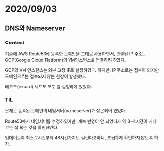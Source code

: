 # 2020/09/03

## DNS와 Nameserver

### Context

기존에 AWS Route53에 등록한 도메인을 그대로 사용하면서, 연결된 IP 주소는 GCP\(Google Cloud Platform\)의 VM인스턴스로 연결하려 하였다.

GCP의 VM 인스턴스는 외부 고정 IP로 설정하였다. 하지만, IP 주소로는 접속이 되지만 도메인으로는 접속되지 않는 현상이 발생했다.

레코드\(record\) 세트도 모두 잘 설정되어 있었다.

### TIL

문제는 등록된 도메인의 네임서버\(nameserver\)가 잘못되어 있었다.

Route53에서 네임서버를 수정하였지만, 계속 반영이 안 되었다가 약 3~4시간이 지나고는 잘 되는 것을 확인하였다.

업데이트에 최소 2시간부터 48시간까지도 걸린다고하니, 조급하게 확인하지 않도록 하자.


